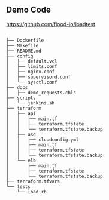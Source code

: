 ## Demo Code

https://github.com/flood-io/loadtest

<pre><code>
├── Dockerfile
├── Makefile
├── README.md
├── config
│   ├── default.vcl
│   ├── limits.conf
│   ├── nginx.conf
│   ├── supervisord.conf
│   └── sysctl.conf
├── docs
│   ├── demo_requests.chls
├── scripts
│   └── jenkins.sh
├── terraform
│   ├── api
│   │   ├── main.tf
│   │   ├── terraform.tfstate
│   │   └── terraform.tfstate.backup
│   ├── asg
│   │   ├── cloudconfig.yml
│   │   ├── main.tf
│   │   ├── terraform.tfstate
│   │   └── terraform.tfstate.backup
│   └── elb
│       ├── main.tf
│       ├── terraform.tfstate
│       └── terraform.tfstate.backup
├── terraform.tfvars
└── tests
    └── load.rb
  </code></pre>